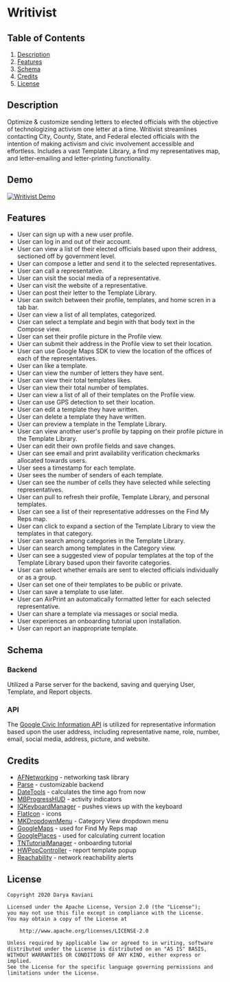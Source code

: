 # Writivist

## Table of Contents
1. [Description](#Description)
2. [Features](#Features)
3. [Schema](#Schema)
4. [Credits](#Credits)
5. [License](#License)

## Description

Optimize & customize sending letters to elected officials with the objective of technologizing activism one letter at a time. Writivist streamlines contacting City, County, State, and Federal elected officials with the intention of making activism and civic involvement accessible and effortless. Includes a vast Template Library, a find my representatives map, and letter-emailing and letter-printing functionality. 

## Demo

[![Writivist Demo](https://img.youtube.com/vi/Uo7qFxssK8U/0.jpg)](https://www.youtube.com/watch?v=Uo7qFxssK8U)

## Features

* User can sign up with a new user profile.
* User can log in and out of their account.
* User can view a list of their elected officials based upon their address, sectioned off by government level.
* User can compose a letter and send it to the selected representatives.
* User can call a representative.
* User can visit the social media of a representative.
* User can visit the website of a representative.
* User can post their letter to the Template Library.
* User can switch between their profile, templates, and home scren in a tab bar.
* User can view a list of all templates, categorized.
* User can select a template and begin with that body text in the Compose view.
* User can set their profile picture in the Profile view.
* User can submit their address in the Profile view to set their location.
* User can use Google Maps SDK to view the location of the offices of each of the representatives.
* User can like a template.
* User can view the number of letters they have sent.
* User can view their total templates likes.
* User can view their total number of templates.
* User can view a list of all of their templates on the Profile view.
* User can use GPS detection to set their location.
* User can edit a template they have written.
* User can delete a template they have written.
* User can preview a template in the Template Library.
* User can view another user's profile by tapping on their profile picture in the Template Library.
* User can edit their own profile fields and save changes.
* User can see email and print availability verification checkmarks allocated towards users.
* User sees a timestamp for each template.
* User sees the number of senders of each template.
* User can see the number of cells they have selected while selecting representatives.
* User can pull to refresh their profile, Template Library, and personal templates.
* User can see a list of their representative addresses on the Find My Reps map.
* User can click to expand a section of the Template Library to view the templates in that category.
* User can search among categories in the Template Library.
* User can search among templates in the Category view.
* User can see a suggested view of popular templates at the top of the Template Library based upon their favorite categories.
* User can select whether emails are sent to elected officials individually or as a group.
* User can set one of their templates to be public or private.
* User can save a template to use later.
* User can AirPrint an automatically formatted letter for each selected representative.
* User can share a template via messages or social media.
* User experiences an onboarding tutorial upon installation.
* User can report an inappropriate template.

## Schema 

### Backend

Utilized a Parse server for the backend, saving and querying User, Template, and Report objects.

### API

The [Google Civic Information API](https://developers.google.com/civic-information/docs/v2) is utilized for representative information based upon the user address, including representative name, role, number, email, social media, address, picture, and website.

## Credits

- [AFNetworking](https://github.com/AFNetworking/AFNetworking) - networking task library
- [Parse](https://parseplatform.org/) - customizable backend
- [DateTools](https://github.com/MatthewYork/DateTools) - calculates the time ago from now
- [MBProgressHUD](https://github.com/jdg/MBProgressHUD) - activity indicators
- [IQKeyboardManager](https://github.com/hackiftekhar/IQKeyboardManager) - pushes views up with the keyboard
- [FlatIcon](flaticon.com) - icons
- [MKDropdownMenu](https://github.com/maxkonovalov/MKDropdownMenu) - Category View dropdown menu
- [GoogleMaps](https://cocoapods.org/pods/GoogleMaps) - used for Find My Reps map
- [GooglePlaces](https://cocoapods.org/pods/GooglePlaces) - used for calculating current location
- [TNTutorialManager](https://github.com/Tawa/TNTutorialManager) - onboarding tutorial
- [HWPopController](https://github.com/HeathWang/HWPopController) - report template popup
- [Reachability](https://github.com/tonymillion/Reachability) - network reachability alerts

## License

    Copyright 2020 Darya Kaviani

    Licensed under the Apache License, Version 2.0 (the "License");
    you may not use this file except in compliance with the License.
    You may obtain a copy of the License at

        http://www.apache.org/licenses/LICENSE-2.0

    Unless required by applicable law or agreed to in writing, software
    distributed under the License is distributed on an "AS IS" BASIS,
    WITHOUT WARRANTIES OR CONDITIONS OF ANY KIND, either express or implied.
    See the License for the specific language governing permissions and
    limitations under the License.
